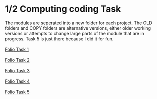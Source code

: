 # 1/2 Computing coding Task
The modules are seperated into a new folder for each project.
The OLD folders and COPY folders are alternative versions, either older working versions or attempts to change large parts of the module that are in progress.
Task 5 is just there because I did it for fun.
<br>
<br>
<a href="https://tpgionfriddo.com/Folio%20Task%201/index.html" target="_blank">Folio Task 1</a>
<br>
<br>
<a href="https://tpgionfriddo.com/Folio%20Task%202/index.html" target="_blank">Folio Task 2</a>
<br>
<br>
<a href="https://tpgionfriddo.com/Folio%20Task%203/index.html" target="_blank">Folio Task 3</a>
<br>
<br>
<a href="https://tpgionfriddo.com/Folio%20Task%204/index.html" target="_blank">Folio Task 4</a>
<br>
<br>
<a href="https://tpgionfriddo.com/Folio%20Task%205/index.html" target="_blank">Folio Task 5</a>
